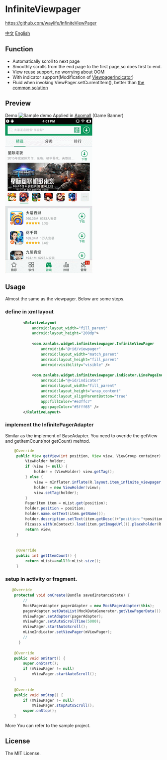 # InfiniteViewpager
https://github.com/waylife/InfiniteViewPager

[中文](/README_ZH.md)
[English](/README.md)
## Function
   - Automatically scroll to next page
   - Smoothly scrolls from the end page to the first page,so does first to end.
   - View reuse support, no worrying about OOM
   - With indicator support(Modification of [ViewpagerIncicator](https://github.com/JakeWharton/ViewPagerIndicator))
   - Fluid when invoking ViewPager.setCurrentItem(), better than [the common solution](http://stackoverflow.com/a/17424525/1872596)

## Preview
Demo
![Sample demo](/ScreenCapture/preview_s2.gif)
Applied in [Appmall](http://app.sogou.com/detail/311558) (Game Banner)
![Appmall game banner](/ScreenCapture/preview_s1.gif)

## Usage
Almost the same as the viewpager. Below are some steps.

### define in xml layout

``` xml
        <RelativeLayout
            android:layout_width="fill_parent"
            android:layout_height="200dp">

            <com.zanlabs.widget.infiniteviewpager.InfiniteViewPager
                android:id="@+id/viewpager"
                android:layout_width="match_parent"
                android:layout_height="fill_parent"
                android:visibility="visible" />

            <com.zanlabs.widget.infiniteviewpager.indicator.LinePageIndicator
                android:id="@+id/indicator"
                android:layout_width="fill_parent"
                android:layout_height="wrap_content"
                android:layout_alignParentBottom="true"
                app:fillColor="#e3ffc7"
                app:pageColor="#5fff65" />
        </RelativeLayout>
```

### implement the InfinitePagerAdapter
Similar as the implement of BaseAdapter.
You need to overide the getView and getItemCount(not getCount) mehtod.

``` java
    @Override
     public View getView(int position, View view, ViewGroup container) {
         ViewHolder holder;
         if (view != null) {
             holder = (ViewHolder) view.getTag();
         } else {
             view = mInflater.inflate(R.layout.item_infinite_viewpager, container, false);
             holder = new ViewHolder(view);
             view.setTag(holder);
         }
         PagerItem item = mList.get(position);
         holder.position = position;
         holder.name.setText(item.getName());
         holder.description.setText(item.getDesc()+"position:"+position);
         Picasso.with(mContext).load(item.getImageUrl()).placeholder(R.mipmap.bg_loding_horizontal).into(holder.image);
         return view;
     }


     @Override
     public int getItemCount() {
         return mList==null?0:mList.size();
     }

```

### setup in activity or fragment.

``` java
   @Override
    protected void onCreate(Bundle savedInstanceState) {
        //
        MockPagerAdapter pagerAdapter = new MockPagerAdapter(this);
        pagerAdapter.setDataList(MockDataGenerator.getViewPagerData());
        mViewPager.setAdapter(pagerAdapter);
        mViewPager.setAutoScrollTime(5000);
        mViewPager.startAutoScroll();
        mLineIndicator.setViewPager(mViewPager);
        //
      }

    @Override
    public void onStart() {
        super.onStart();
        if (mViewPager != null)
            mViewPager.startAutoScroll();
    }

    @Override
    public void onStop() {
        if (mViewPager != null)
            mViewPager.stopAutoScroll();
        super.onStop();
    }
```

More You can refer to the sample project.

## License
The MIT License.